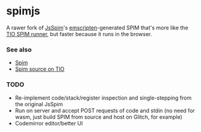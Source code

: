 # spimjs

A rawer fork of [JsSpim](https://shawnzhong.github.io/JsSpim/)'s [emscripten](https://emscripten.org/)-generated SPIM that's more like the [TIO SPIM runner](https://tio.run/#spim), but faster because it runs in the browser.

### See also

- [Spim](http://spimsimulator.sourceforge.net/)
- [Spim source on TIO](https://github.com/TryItOnline/spim)

### TODO

- Re-implement code/stack/register inspection and single-stepping from the original JsSpim
- Run on server and accept POST requests of code and stdin (no need for wasm, just build SPIM from source and host on Glitch, for example)
- Codemirror editor/better UI
